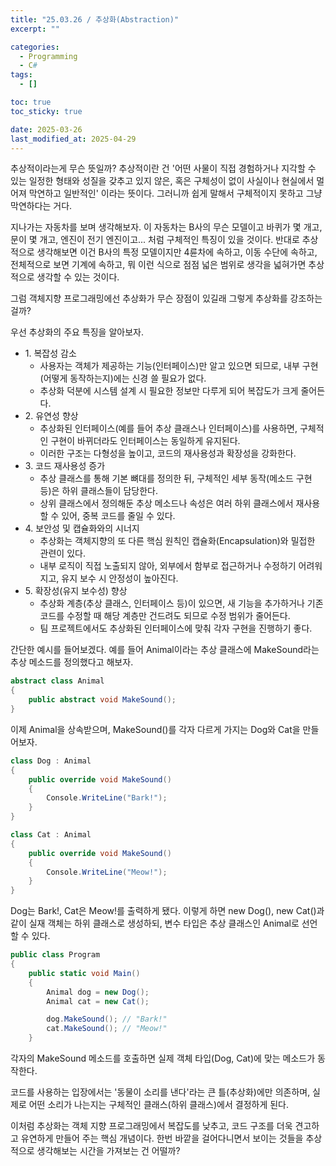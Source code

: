 ```yaml
---
title: "25.03.26 / 추상화(Abstraction)"
excerpt: ""

categories:
  - Programming
  - C#
tags:
  - []

toc: true
toc_sticky: true

date: 2025-03-26
last_modified_at: 2025-04-29
---
```


추상적이라는게 무슨 뜻일까? 추상적이란 건 '어떤 사물이 직접 경험하거나 지각할 수 있는 일정한 형태와 성질을 갖추고 있지 않은, 혹은 구체성이 없이 사실이나 현실에서 멀어져 막연하고 일반적인' 이라는 뜻이다. 그러니까 쉽게 말해서 구체적이지 못하고 그냥 막연하다는 거다.

지나가는 자동차를 보며 생각해보자. 이 자동차는 B사의 무슨 모델이고 바퀴가 몇 개고, 문이 몇 개고, 엔진이 전기 엔진이고... 처럼 구체적인 특징이 있을 것이다. 반대로 추상적으로 생각해보면 이건 B사의 특정 모델이지만 4륜차에 속하고, 이동 수단에 속하고, 전체적으로 보면 기계에 속하고, 뭐 이런 식으로 점점 넓은 범위로 생각을 넓혀가면 추상적으로 생각할 수 있는 것이다.

그럼 객체지향 프로그래밍에선 추상화가 무슨 장점이 있길래 그렇게 추상화를 강조하는 걸까?

우선 추상화의 주요 특징을 알아보자.

- 1\. 복잡성 감소
  - 사용자는 객체가 제공하는 기능(인터페이스)만 알고 있으면 되므로, 내부 구현(어떻게 동작하는지)에는 신경 쓸 필요가 없다.
  - 추상화 덕분에 시스템 설계 시 필요한 정보만 다루게 되어 복잡도가 크게 줄어든다.
- 2\. 유연성 향상
  - 추상화된 인터페이스(예를 들어 추상 클래스나 인터페이스)를 사용하면, 구체적인 구현이 바뀌더라도 인터페이스는 동일하게 유지된다.
  - 이러한 구조는 다형성을 높이고, 코드의 재사용성과 확장성을 강화한다.
- 3\. 코드 재사용성 증가
  - 추상 클래스를 통해 기본 뼈대를 정의한 뒤, 구체적인 세부 동작(메소드 구현 등)은 하위 클래스들이 담당한다.
  - 상위 클래스에서 정의해둔 추상 메소드나 속성은 여러 하위 클래스에서 재사용할 수 있어, 중복 코드를 줄일 수 있다.
- 4\. 보안성 및 캡슐화와의 시너지
  - 추상화는 객체지향의 또 다른 핵심 원칙인 캡슐화(Encapsulation)와 밀접한 관련이 있다.
  - 내부 로직이 직접 노출되지 않아, 외부에서 함부로 접근하거나 수정하기 어려워지고, 유지 보수 시 안정성이 높아진다.
- 5\. 확장성(유지 보수성) 향상
  - 추상화 계층(추상 클래스, 인터페이스 등)이 있으면, 새 기능을 추가하거나 기존 코드를 수정할 때 해당 계층만 건드려도 되므로 수정 범위가 줄어든다.
  - 팀 프로젝트에서도 추상화된 인터페이스에 맞춰 각자 구현을 진행하기 좋다.

간단한 예시를 들어보겠다. 예를 들어 Animal이라는 추상 클래스에 MakeSound라는 추상 메소드를 정의했다고 해보자.

```csharp
abstract class Animal
{
    public abstract void MakeSound();
}
```

이제 Animal을 상속받으며, MakeSound()를 각자 다르게 가지는 Dog와 Cat을 만들어보자.

```csharp
class Dog : Animal
{
    public override void MakeSound()
    {
        Console.WriteLine("Bark!");
    }
}

class Cat : Animal
{
    public override void MakeSound()
    {
        Console.WriteLine("Meow!");
    }
}
```

Dog는 Bark!, Cat은 Meow!를 출력하게 됐다. 이렇게 하면 new Dog(), new Cat()과 같이 실재 객체는 하위 클래스로 생성하되, 변수 타입은 추상 클래스인 Animal로 선언할 수 있다.

```csharp
public class Program
{
    public static void Main()
    {
        Animal dog = new Dog();
        Animal cat = new Cat();

        dog.MakeSound(); // "Bark!"
        cat.MakeSound(); // "Meow!"
    }
```

각자의 MakeSound 메소드를 호출하면 실제 객체 타입(Dog, Cat)에 맞는 메소드가 동작한다.

코드를 사용하는 입장에서는 '동물이 소리를 낸다'라는 큰 틀(추상화)에만 의존하며, 실제로 어떤 소리가 나는지는 구체적인 클래스(하위 클래스)에서 결정하게 된다.

이처럼 추상화는 객체 지향 프로그래밍에서 복잡도를 낮추고, 코드 구조를 더욱 견고하고 유연하게 만들어 주는 핵심 개념이다. 한번 바깥을 걸어다니면서 보이는 것들을 추상적으로 생각해보는 시간을 가져보는 건 어떨까?
